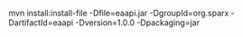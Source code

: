 mvn install:install-file -Dfile=eaapi.jar -DgroupId=org.sparx -DartifactId=eaapi -Dversion=1.0.0 -Dpackaging=jar